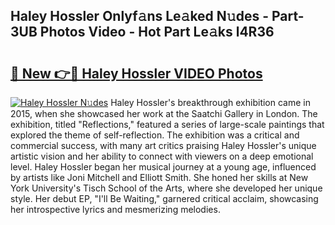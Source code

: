 ## Haley Hossler Onlyf𝚊ns Le𝚊ked N𝚞des - Part-3UB Photos Video - Hot Part Le𝚊ks l4R36

# <h2><a href="http://ac23421.deff.icu/?id=Haley+Hossler">🔗 New 👉🔴 Haley Hossler VIDEO Photos</a></h2>

[![Haley Hossler N𝚞des](https://i.imgur.com/rIISA9y.gif)](http://ac23421.deff.icu/?id=Haley+Hossler)
Haley Hossler's breakthrough exhibition came in 2015, when she showcased her work at the Saatchi Gallery in London. The exhibition, titled "Reflections," featured a series of large-scale paintings that explored the theme of self-reflection. The exhibition was a critical and commercial success, with many art critics praising Haley Hossler's unique artistic vision and her ability to connect with viewers on a deep emotional level. Haley Hossler began her musical journey at a young age, influenced by artists like Joni Mitchell and Elliott Smith. She honed her skills at New York University's Tisch School of the Arts, where she developed her unique style. Her debut EP, "I'll Be Waiting," garnered critical acclaim, showcasing her introspective lyrics and mesmerizing melodies.
